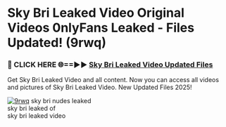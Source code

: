 # Sky Bri Leaked Video Original Videos 0nlyFans Leaked - Files Updated! (9rwq)

<h3>🔴 CLICK HERE 🌐==►► <a href="https://tinyurl.com/2wckxsce" rel="nofollow">Sky Bri Leaked Video Updated Files</a></h3>

Get Sky Bri Leaked Video and all content. Now you can access all videos and pictures of Sky Bri Leaked Video. New Updated Files 2025!

[![9rwq](https://i.imgur.com/AFduVYN.gif)](https://tinyurl.com/2wckxsce)
sky bri nudes leaked<br>
sky bri leaked of<br>
sky bri leaked video